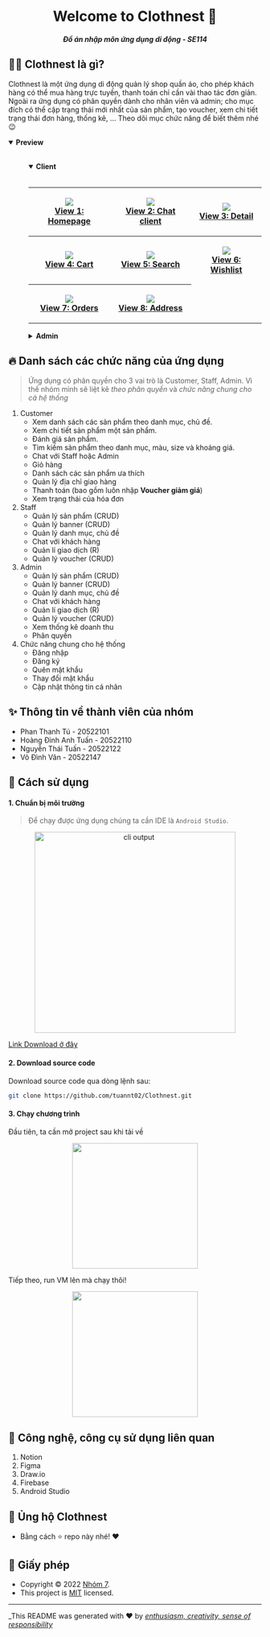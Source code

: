 <h1 align="center">Welcome to Clothnest 👋</h1>
<h5 align="center"> Đồ án nhập môn ứng dụng di động - SE114 </h5>



## 🤷‍♂️  Clothnest là gì?
Clothnest là một ứng dụng di động quản lý shop quần áo, cho phép khách hàng có thể mua hàng trực tuyến, thanh toán chỉ cần vài thao tác đơn giản. Ngoài ra ứng dụng có phân quyền dành cho nhân viên và admin; cho mục đích có thể cập trạng thái mới nhất của sản phẩm, tạo voucher, xem chi tiết trạng thái đơn hàng, thống kê, ... Theo dõi mục chức năng để biết thêm nhé 😉
<details open>
<summary><strong>Preview</strong></summary> <br>
    <dl><dd><details open>
        <summary><strong>Client</strong></summary> <br>
<table style="width:100%">
<tr>
    <th> <p align="center">
       <img src="https://github.com/tuannt02/resource/blob/main/clothnest/client/01_homepage.gif"><br>
       <a href="https://github.com/tuannt02/Clothnest">View 1: Homepage</a>
    </p> </th>
    <th> <p align="center">
       <img src="https://github.com/tuannt02/resource/blob/main/clothnest/client/02_chat_client.gif"><br>
       <a href="https://github.com/tuannt02/Clothnest">View 2: Chat client</a>
    </p> </th>
    <th> <p align="center">
       <img src="https://github.com/tuannt02/resource/blob/main/clothnest/client/03_detail.gif"><br>
       <a href="https://github.com/tuannt02/Clothnest">View 3: Detail</a>
    </p> </th>
</tr>
<tr>
    <th> <p align="center">
       <img src="https://github.com/tuannt02/resource/blob/main/clothnest/client/04_cart.gif"><br>
       <a href="https://github.com/tuannt02/Clothnest">View 4: Cart</a>
    </p> </th>    
    <th> <p align="center">
       <img src="https://github.com/tuannt02/resource/blob/main/clothnest/client/05_search.gif"><br>
       <a href="https://github.com/tuannt02/Clothnest">View 5: Search</a>
    </p> </th>
    <th> <p align="center">
       <img src="https://github.com/tuannt02/resource/blob/main/clothnest/client/06_wishlist.gif"><br>
       <a href="https://github.com/tuannt02/Clothnest">View 6: Wishlist</a>
    </p> </th>
</tr>
    <tr>
    <th> <p align="center">
       <img src="https://github.com/tuannt02/resource/blob/main/clothnest/client/07_orders.gif"><br>
       <a href="https://github.com/tuannt02/Clothnest">View 7: Orders</a>
    </p> </th>    
    <th> <p align="center">
       <img src="https://github.com/tuannt02/resource/blob/main/clothnest/client/08_address.gif"><br>
       <a href="https://github.com/tuannt02/Clothnest">View 8: Address</a>
    </p> </th>
</tr>
</table>
    </details></dd></dl>
    <dl><dd><details>
        <summary><strong>Admin</strong></summary> <br>
<table style="width:100%">
<tr>
    <th> <p align="center">
       <img src="https://github.com/tuannt02/resource/blob/main/clothnest/admin/01_manage_product.gif"><br>
       <a href="https://github.com/tuannt02/Clothnest">View 1: Manage product</a>
    </p> </th>
    <th> <p align="center">
       <img src="https://github.com/tuannt02/resource/blob/main/clothnest/admin/02_chat_admin.gif"><br>
       <a href="https://github.com/tuannt02/Clothnest">View 2: Chat admin</a>
    </p> </th>
    <th> <p align="center">
       <img src="https://github.com/tuannt02/resource/blob/main/clothnest/admin/03_transactions.gif"><br>
       <a href="https://github.com/tuannt02/Clothnest">View 3: Transactions</a>
    </p> </th>
</tr>
<tr>
    <th> <p align="center">
       <img src="https://github.com/tuannt02/resource/blob/main/clothnest/admin/04_grant_permission.gif"><br>
       <a href="https://github.com/tuannt02/Clothnest">View 4: Grant permission</a>
    </p> </th>    
    <th> <p align="center">
       <img src="https://github.com/tuannt02/resource/blob/main/clothnest/admin/05_statistics.gif"><br>
       <a href="https://github.com/tuannt02/Clothnest">View 5: Statistics</a>
    </p> </th>
    <th> <p align="center">
       <img src="https://github.com/tuannt02/resource/blob/main/clothnest/admin/06_manage.gif"><br>
       <a href="https://github.com/tuannt02/Clothnest">View 6: Manage</a>
    </p> </th>
</table>
    </details></dd></dl>
</details>

## 🔥 Danh sách các chức năng của ứng dụng
>Ứng dụng có phân quyền cho 3 vai trò là Customer, Staff, Admin. Vì thế nhóm mình sẽ liệt kê *theo phân quyền* và *chức năng chung cho cả hệ thống*
1. Customer
	- Xem danh sách các sản phẩm theo danh mục, chủ đề.
	- Xem chi tiết sản phẩm một sản phẩm.
	- Đánh giá sản phẩm.
	- Tìm kiếm sản phẩm theo danh mục, màu, size và khoảng giá.
	- Chat với Staff hoặc Admin
	- Giỏ hàng
	- Danh sách các sản phẩm ưa thích
	- Quản lý địa chỉ giao hàng
	- Thanh toán (bao gồm luôn nhập **Voucher giảm giá**)
	- Xem trạng thái của hóa đơn
2. Staff
	- Quản lý sản phẩm (CRUD)
	- Quản lý banner (CRUD)
	- Quản lý danh mục, chủ đề
	- Chat với khách hàng
	- Quản lí giao dịch (R)
	- Quản lý voucher (CRUD)
3. Admin
	- Quản lý sản phẩm (CRUD)
	- Quản lý banner (CRUD)
	- Quản lý danh mục, chủ đề
	- Chat với khách hàng
	- Quản lí giao dịch (R)
	- Quản lý voucher (CRUD)
	- Xem thống kê doanh thu
	- Phân quyền
4. Chức năng chung cho hệ thống
	- Đăng nhập
	- Đăng ký
	- Quên mật khẩu
	- Thay đổi mật khẩu
	- Cập nhật thông tin cá nhân

## ✨ Thông tin về thành viên của nhóm
- Phan Thanh Tú - 20522101
- Hoàng Đình Anh Tuấn - 20522110
- Nguyễn Thái Tuấn - 20522122
- Võ Đình Vân - 20522147

## 🚀 Cách sử dụng
#### 1. Chuẩn bị môi trường
>Để chạy được ứng dụng chúng ta cần IDE là `Android Studio`.

<p align="center">
  <img width="400" src="https://github.com/tuannt02/resource/blob/main/clothnest/utils/01.png" alt="cli output"/>
  
</p>

[Link Download ở đây](https://developer.android.com/studio)

#### 2. Download source code
Download source code qua dòng lệnh sau:
```sh
git clone https://github.com/tuannt02/Clothnest.git
```

#### 3. Chạy chương trình
Đầu tiên, ta cần mở project sau khi tải về
<p align="center">
  <img width="250" src="https://github.com/tuannt02/resource/blob/main/clothnest/utils/02.png"/>
  
</p>
Tiếp theo, run VM lên mà chạy thôi!

<p align="center">
  <img width="250" src="https://github.com/tuannt02/resource/blob/main/clothnest/utils/03.png"/>
</p>

## 💪 Công nghệ, công cụ sử dụng liên quan
1. Notion
2. Figma
3. Draw.io
4. Firebase
5. Android Studio

## 👊 Ủng hộ Clothnest
- Bằng cách ⭐️ repo này nhé! ❤️

## 📝 Giấy phép
- Copyright © 2022 [Nhóm 7](https://github.com/tuannt02/Clothnest).<br />
- This project is [MIT](https://github.com/tuannt02/Clothnest) licensed.
---
_This README was generated with  ❤️  by _[enthusiasm, creativity, sense of responsibility](https://github.com/tuannt02/Clothnest)_
